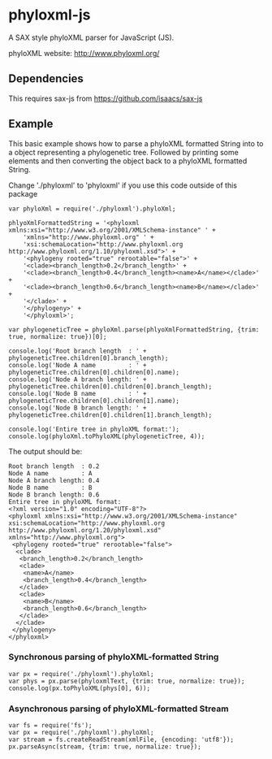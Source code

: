 # phyloxml-js
A SAX style phyloXML parser for JavaScript (JS).

phyloXML website: http://www.phyloxml.org/

## Dependencies

This requires sax-js from https://github.com/isaacs/sax-js

## Example

This basic example shows how to parse a phyloXML formatted String
into to a object representing a phylogenetic tree.
Followed by printing some elements and then converting the object
back to a phyloXML formatted String.

Change './phyloxml' to 'phyloxml' if you use this code outside of this package

```
var phyloXml = require('./phyloxml').phyloXml;

phlyoXmlFormattedString = '<phyloxml xmlns:xsi="http://www.w3.org/2001/XMLSchema-instance" ' +
    'xmlns="http://www.phyloxml.org" ' +
    'xsi:schemaLocation="http://www.phyloxml.org http://www.phyloxml.org/1.10/phyloxml.xsd">' +
    '<phylogeny rooted="true" rerootable="false">' +
    '<clade><branch_length>0.2</branch_length>' +
    '<clade><branch_length>0.4</branch_length><name>A</name></clade>' +
    '<clade><branch_length>0.6</branch_length><name>B</name></clade>' +
    '</clade>' +
    '</phylogeny>' +
    '</phyloxml>';

var phylogeneticTree = phyloXml.parse(phlyoXmlFormattedString, {trim: true, normalize: true})[0];

console.log('Root branch length  : ' + phylogeneticTree.children[0].branch_length);
console.log('Node A name         : ' + phylogeneticTree.children[0].children[0].name);
console.log('Node A branch length: ' + phylogeneticTree.children[0].children[0].branch_length);
console.log('Node B name         : ' + phylogeneticTree.children[0].children[1].name);
console.log('Node B branch length: ' + phylogeneticTree.children[0].children[1].branch_length);

console.log('Entire tree in phyloXML format:');
console.log(phyloXml.toPhyloXML(phylogeneticTree, 4));
```

The output should be:

```
Root branch length  : 0.2
Node A name         : A
Node A branch length: 0.4
Node B name         : B
Node B branch length: 0.6
Entire tree in phyloXML format:
<?xml version="1.0" encoding="UTF-8"?>
<phyloxml xmlns:xsi="http://www.w3.org/2001/XMLSchema-instance" xsi:schemaLocation="http://www.phyloxml.org http://www.phyloxml.org/1.20/phyloxml.xsd" xmlns="http://www.phyloxml.org">
 <phylogeny rooted="true" rerootable="false">
  <clade>
   <branch_length>0.2</branch_length>
   <clade>
    <name>A</name>
    <branch_length>0.4</branch_length>
   </clade>
   <clade>
    <name>B</name>
    <branch_length>0.6</branch_length>
   </clade>
  </clade>
 </phylogeny>
</phyloxml>
```

### Synchronous parsing of phyloXML-formatted String
```
var px = require('./phyloxml').phyloXml;
var phys = px.parse(phyloxmlText, {trim: true, normalize: true});
console.log(px.toPhyloXML(phys[0], 6));
```

### Asynchronous parsing of phyloXML-formatted Stream
```
var fs = require('fs');
var px = require('./phyloxml').phyloXml;
var stream = fs.createReadStream(xmlFile, {encoding: 'utf8'});
px.parseAsync(stream, {trim: true, normalize: true});
```

